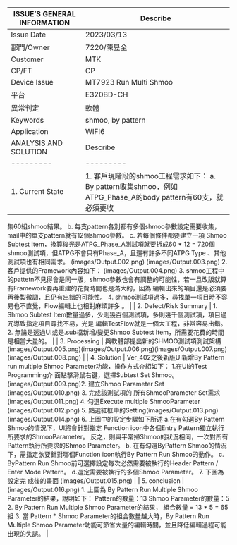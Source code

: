 |   ISSUE’S GENERAL INFORMATION   |  Describe  |
|  ---------  |  ---------  |
|  Issue Date  |  2023/03/13  |
|  部門/Owner  |  7220/陳昱全  |
|  Customer  |  MTK  |
|  CP/FT  |  CP  |
|  Device Issue  |  MT7923 Run Multi Shmoo  |
|  平台  |  E320BD-CH  |
|  異常判定  |  軟體  |
|  Keywords  |  shmoo, by pattern  |
|  Application  |  WIFI6  |
|   ANALYSIS AND SOLUTION   |  Describe  |
|  ---------  |  ---------  |
|  1. Current State  |  1. 客戶現階段的shmoo工程需求如下： a. By pattern收集shmoo，例如ATPG_Phase_A的body pattern有60支，就必須要收
集60組shmoo結果。 b. 每支pattern各別都有多個shmoo參數設定需要收集，mail中的單支pattern就有12個shmoo參數。 c. 若每個條件都要建立一項
Shmoo Subtest Item，換算後光是ATPG_Phase_A測試項就要拆成60 * 12 = 720個shmoo測試項，但ATPG不會只有Phase_A，且還有許多不同ATPG Type 
、其他測試項也有相同需求。 (images/Output.002.png) (images/Output.003.png) 2. 客戶提供的Framework內容如下： (images/Output.004.png) 3. shmoo工程中的pattetn不見得會是同一版，shmoo參數也會有調整的可能性，若一旦改版就算有Framework要再重建的花費時間也是滿大的，因為 
編輯出來的項目還是必須要再後製微調，且仍有出錯的可能性。 4. shmoo測試項過多，尋找單一項目時不容易也不直覺，Flow編輯上也相對麻煩許多
。  |
|  2. Defect/Risk Summary  |  1. Shmoo Subtest Item數量過多，少則幾百個測試項，多則幾千個測試項，項目過冗導致指定項目尋找不易，光是
編輯TestFlow就是一個大工程，非常容易出錯。 2. 無論是透過UI或是.sub檔新增/變更Shmoo Subtest Item，所需要花費的時間是相當大量的。  | 
|  3. Processing  |  與軟體部提出新的SHMOO測試項測試架構 (images/Output.005.png)(images/Output.006.png)(images/Output.007.png)(images/Output.008.png)  |
|  4. Solution  |  Ver_402之後新版UI新增By Pattern run multiple Shmoo Parameter功能，操作方式介紹如下： 1.在UI的Test Programming介 
面點擊滑鼠右鍵，選擇Subtest Set Shmoo。 (images/Output.009.png)2. 建立Shmoo Parameter Set (images/Output.010.png) 3. 完成該測試項的
所有ShmooParameter Set需求 (images/Output.011.png) 4. 勾選Execute multiple ShmooParameter (images/Output.012.png) 5. 點選紅框中的Setting(images/Output.013.png) (images/Output.014.png) 6. 上圖中的設定步驟如下所述 a.在有勾選By Pattern Shmoo的情況下，UI將會針對指定
Function icon中各個Entry Pattern獨立執行所要求的ShmooParameter。 反之，則與平常掃Shmoo的狀況相同，一次對所有Pattern執行所要求的Shmoo Parameter。 b. 在有勾選ByPattern Shmoo的情況下，需指定欲要針對哪個Function icon執行By Pattern Run Shmoo的動作。 c. ByPattern Run 
Shmoo前可選擇設定每次必然需要被執行的Header Pattern / Enter Mode Pattern。 d.選定需要被執行的多個Shmoo Parameter。 7. 下圖為設定完 
成後的畫面 (images/Output.015.png)  |
|  5. conclusion  |  (images/Output.016.png) 1. 上圖為 By Pattern Run Multiple Shmoo
Parameter的結果，說明如下： Pattern的數量：13 Shmoo Parameter的數量：5 2. By Pattern Run
Multiple Shmoo Parameter的結果， 組合數量 = 13 * 5 = 65組 3. 當 Pattern * Shmoo
Parameter的組合數量越大時，By Pattern Run Multiple Shmoo
Parameter功能可節省大量的編輯時間，並且降低編輯過程可能出現的失誤。  |
